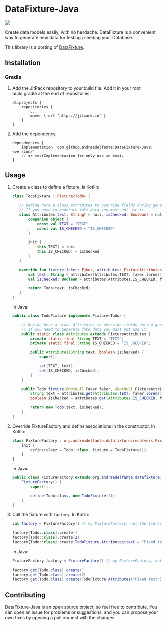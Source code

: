 # DataFixture-Java

[![](https://jitpack.io/v/andreadelfante/DataFixture-Java.svg)](https://jitpack.io/#andreadelfante/DataFixture-Java)

Create data models easily, with no headache. DataFixture is a convenient way to generate new data for testing / seeding your Database.

This library is a porting of [DataFixture](https://github.com/andreadelfante/DataFixture).

## Installation
### Gradle
1. Add the JitPack repository to your build file.
Add it in your root build.gradle at the end of repositories:
    ```
    allprojects {
        repositories {
            ...
            maven { url 'https://jitpack.io' }
        }
    }
    ```
2. Add the dependency.
    ```
    dependencies {
        implementation 'com.github.andreadelfante:DataFixture-Java:<version>'
        // or testImplementation for only use in test.
    }
    ```

## Usage
1. Create a class to define a fixture. In Kotlin:
    ```kotlin
   class TodoFixture : Fixture<Todo> {
   
       // Define here a class Attributes to override fields during generation.
       // If you need to generate fake data you must not use it.
       class Attributes(text: String? = null, isChecked: Boolean? = null) : FixtureAttributes() {
           companion object {
               const val TEXT = "TEXT"
               const val IS_CHECKED = "IS_CHECKED"
           }
   
           init {
               this[TEXT] = text
               this[IS_CHECKED] = isChecked
           }
       }
   
       override fun fixture(faker: Faker, attributes: FixtureAttributes, resolver: FixtureResolver): Todo {
           val text: String = attributes[Attributes.TEXT, faker.lorem().paragraph()]
           val isChecked: Boolean = attributes[Attributes.IS_CHECKED, faker.bool().bool()]
   
           return Todo(text, isChecked)
       }
   }
    ```
   In Java:
   ```java
   public class TodoFixture implements Fixture<Todo> {
   
       // Define here a class Attributes to override fields during generation.
       // If you need to generate fake data you must not use it. 
       public static class Attributes extends FixtureAttributes {
           private static final String TEXT = "TEXT";
           private static final String IS_CHECKED = "IS_CHECKED";
   
           public Attributes(String text, boolean isChecked) {
               super();
   
               set(TEXT, text);
               set(IS_CHECKED, isChecked);
           }
       }
   
       public Todo fixture(@NotNull Faker faker, @NotNull FixtureAttributes attributes, @NotNull FixtureResolver resolver) {
           String text = attributes.get(Attributes.TEXT, faker.lorem().paragraph());
           boolean isChecked = attributes.get(Attributes.IS_CHECKED, faker.bool().bool());
   
           return new Todo(text, isChecked);
       }
   }
   ```

2. Override FixtureFactory and define associations in the constructor. In Kotlin:
    ```kotlin
    class FixtureFactory : org.andreadelfante.datafixture.resolvers.FixtureFactory() {
        init {
            define(clazz = Todo::class, fixture = TodoFixture())
        }
    }
    ```
   In Java.
   ```java
   public class FixtureFactory extends org.andreadelfante.datafixture.resolvers.FixtureFactory {
       FixtureFactory() {
           super();
   
           define(Todo.class, new TodoFixture());
       }
   }
   ```

3. Call the fixture with `factory`. In Kotlin:
    ```kotlin
    val factory = FixtureFactory() // my FixtureFactory, not the library one
    
    factory[Todo::class].create()
    factory[Todo::class].create(2)
    factory[Todo::class].create(TodoFixture.Attributes(text = "Fixed text"))
   ```
    In Java:
    ```java
    FixtureFactory factory = FixtureFactory() // my FixtureFactory, not the library one
       
    factory.get(Todo.class).create()
    factory.get(Todo.class).create(2)
    factory.get(Todo.class).create(TodoFixture.Attributes("Fixed text")) 
   ```

## Contributing
DataFixture-Java is an open source project, so feel free to contribute.
You can open an issue for problems or suggestions, and you can propose your own fixes by opening a pull request with the changes.
